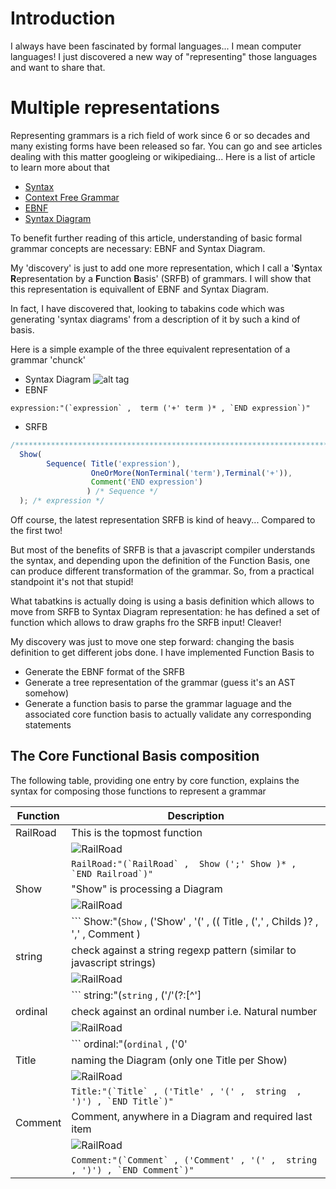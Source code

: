 # Introduction

I always have been fascinated by formal languages... I mean computer languages! I just discovered a new way of "representing" those languages and want to share that.

# Multiple representations

Representing grammars is a rich field of work since 6 or so decades and many existing forms have been released so far. You can go and see articles dealing with this matter googleing or wikipediaing... Here is a list of article to learn more about that

- [Syntax](http://cs.lmu.edu/~ray/notes/syntax/)
- [Context Free Grammar](https://en.wikipedia.org/wiki/Context-free_grammar)
- [EBNF](https://en.wikipedia.org/wiki/Extended_Backus%E2%80%93Naur_form)
- [Syntax Diagram](https://en.wikipedia.org/wiki/Syntax_diagram)

To benefit further reading of this article, understanding of basic formal grammar concepts are necessary: EBNF and Syntax Diagram.

My 'discovery' is just to add one more representation, which I call a '**S**yntax **R**epresentation by a **F**unction **B**asis' (SRFB) of grammars. I will show that this representation is equivallent of EBNF and Syntax Diagram.

In fact, I have discovered that, looking to tabakins code which was generating 'syntax diagrams' from a description of it by such a kind of basis.

Here is a simple example of the three equivalent representation of a grammar 'chunck'

- Syntax Diagram
![alt tag](https://gbrault.github.io/railroad-diagrams//live/doc/svg/expression.svg)
- EBNF
```
expression:"(`expression` ,  term ('+' term )* , `END expression`)"
```
- SRFB
```javascript
/************************************************************************************************************************/ 
  Show(
        Sequence( Title('expression'),
                  OneOrMore(NonTerminal('term'),Terminal('+')), 
                  Comment('END expression')
                 ) /* Sequence */ 
  ); /* expression */ 
```

Off course, the latest representation SRFB is kind of heavy... Compared to the first two! 

But most of the benefits of SRFB is that a javascript compiler understands the syntax, and depending upon the definition of the Function Basis, one can produce different transformation of the grammar. So, from a practical standpoint it's not that stupid!

What tabatkins is actually doing is using a basis definition which allows to move from SRFB to Syntax Diagram representation: he has defined a set of function which allows to draw graphs fro the SRFB input! Cleaver!

My discovery was just to move one step forward: changing the basis definition to get different jobs done. I have implemented Function Basis to

- Generate the EBNF format of the SRFB
- Generate a tree representation of the grammar (guess it's an AST somehow)
- Generate a function basis to parse the grammar laguage and the associated core function basis to actually validate any corresponding statements

## The Core Functional Basis composition

The following table, providing one entry by core function, explains the syntax for composing those functions to represent a grammar

| Function              | Description                                                                                            | 
| --------------------- |--------------------------------------------------------------------------------------------------------| 
| RailRoad              | This is the topmost function                                                                           |
|                       | ![RailRoad](https://gbrault.github.io/railroad-diagrams//live/doc/svg/RailRoad.svg)                    |
|                       | ``` RailRoad:"(`RailRoad` ,  Show (';' Show )* , `END Railroad`)" ```                                  |
| Show                  | "Show" is processing a Diagram                                                                         |
|                       | ![RailRoad](https://gbrault.github.io/railroad-diagrams//live/doc/svg/Show.svg)                        |
|                       | ``` Show:"(`Show` , ('Show' , '(' , (( Title  , (',' ,  Childs )? , ',' ,  Comment ) |  Title Stack  |  Title Sequence ) , ')') , `END Show`)" ```   |
| string                | check against a string regexp pattern (similar to javascript strings)                                  |
|                       | ![RailRoad](https://gbrault.github.io/railroad-diagrams//live/doc/svg/string.svg)                      |
|                       | ``` string:"(`string` , ('/\'(?:[^\']|.)*\'/' | '/"(?:[^"]|.)*"/' | '/[^\'"]+/') , `END string`)" ```  |
| ordinal               | check against an ordinal number i.e. Natural number                                                    |
|                       | ![RailRoad](https://gbrault.github.io/railroad-diagrams//live/doc/svg/ordinal.svg)                     |
|                       | ``` ordinal:"(`ordinal` , ('0' | ('/[1-9]/' , '/[0-9]*/')) , `END ordinal`)" ```                       |
| Title                 | naming the Diagram  (only one Title per Show)                                                          |
|                       | ![RailRoad](https://gbrault.github.io/railroad-diagrams//live/doc/svg/Title.svg)                       |
|                       | ``` Title:"(`Title` , ('Title' , '(' ,  string  , ')') , `END Title`)" ```                             |
| Comment               | Comment, anywhere in a Diagram  and required last item                                                 |
|                       | ![RailRoad](https://gbrault.github.io/railroad-diagrams//live/doc/svg/Comment.svg)                     |
|                       | ``` Comment:"(`Comment` , ('Comment' , '(' ,  string  , ')') , `END Comment`)" ```                     |

